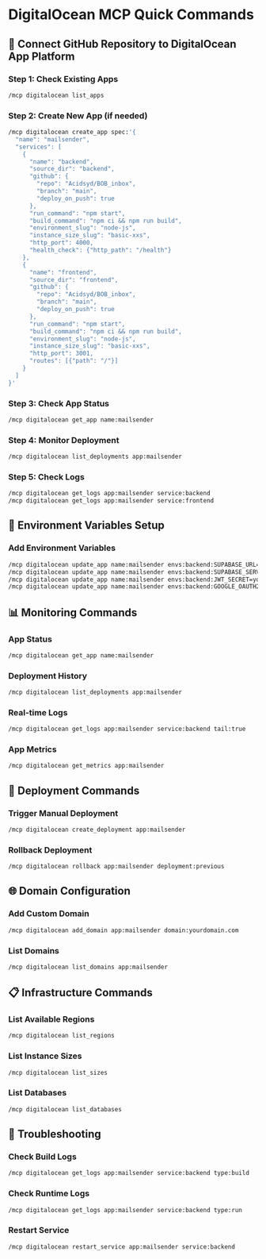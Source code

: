 # DigitalOcean MCP Quick Commands

## 🚀 Connect GitHub Repository to DigitalOcean App Platform

### Step 1: Check Existing Apps
```bash
/mcp digitalocean list_apps
```

### Step 2: Create New App (if needed)
```bash
/mcp digitalocean create_app spec:'{
  "name": "mailsender",
  "services": [
    {
      "name": "backend",
      "source_dir": "backend", 
      "github": {
        "repo": "Acidsyd/BOB_inbox",
        "branch": "main",
        "deploy_on_push": true
      },
      "run_command": "npm start",
      "build_command": "npm ci && npm run build",
      "environment_slug": "node-js",
      "instance_size_slug": "basic-xxs",
      "http_port": 4000,
      "health_check": {"http_path": "/health"}
    },
    {
      "name": "frontend",
      "source_dir": "frontend",
      "github": {
        "repo": "Acidsyd/BOB_inbox", 
        "branch": "main",
        "deploy_on_push": true
      },
      "run_command": "npm start",
      "build_command": "npm ci && npm run build", 
      "environment_slug": "node-js",
      "instance_size_slug": "basic-xxs",
      "http_port": 3001,
      "routes": [{"path": "/"}]
    }
  ]
}'
```

### Step 3: Check App Status
```bash
/mcp digitalocean get_app name:mailsender
```

### Step 4: Monitor Deployment
```bash
/mcp digitalocean list_deployments app:mailsender
```

### Step 5: Check Logs
```bash
/mcp digitalocean get_logs app:mailsender service:backend
/mcp digitalocean get_logs app:mailsender service:frontend
```

## 🔧 Environment Variables Setup

### Add Environment Variables
```bash
/mcp digitalocean update_app name:mailsender envs:backend:SUPABASE_URL=your_supabase_url
/mcp digitalocean update_app name:mailsender envs:backend:SUPABASE_SERVICE_KEY=your_service_key
/mcp digitalocean update_app name:mailsender envs:backend:JWT_SECRET=your_jwt_secret
/mcp digitalocean update_app name:mailsender envs:backend:GOOGLE_OAUTH2_CLIENT_ID=your_client_id
```

## 📊 Monitoring Commands

### App Status
```bash
/mcp digitalocean get_app name:mailsender
```

### Deployment History
```bash
/mcp digitalocean list_deployments app:mailsender
```

### Real-time Logs
```bash
/mcp digitalocean get_logs app:mailsender service:backend tail:true
```

### App Metrics
```bash
/mcp digitalocean get_metrics app:mailsender
```

## 🔄 Deployment Commands

### Trigger Manual Deployment
```bash
/mcp digitalocean create_deployment app:mailsender
```

### Rollback Deployment
```bash
/mcp digitalocean rollback app:mailsender deployment:previous
```

## 🌐 Domain Configuration

### Add Custom Domain
```bash
/mcp digitalocean add_domain app:mailsender domain:yourdomain.com
```

### List Domains
```bash
/mcp digitalocean list_domains app:mailsender
```

## 📋 Infrastructure Commands

### List Available Regions
```bash
/mcp digitalocean list_regions
```

### List Instance Sizes
```bash
/mcp digitalocean list_sizes
```

### List Databases
```bash
/mcp digitalocean list_databases
```

## 🚨 Troubleshooting

### Check Build Logs
```bash
/mcp digitalocean get_logs app:mailsender service:backend type:build
```

### Check Runtime Logs  
```bash
/mcp digitalocean get_logs app:mailsender service:backend type:run
```

### Restart Service
```bash
/mcp digitalocean restart_service app:mailsender service:backend
```